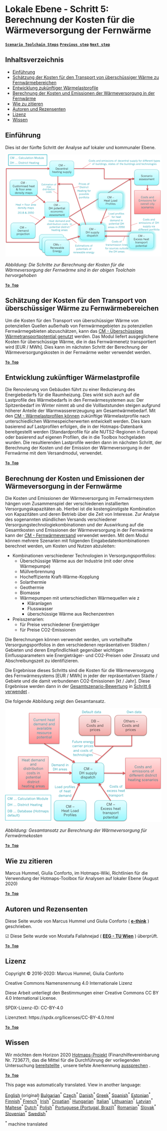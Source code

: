 <h1><a class="anchor" id="local-level---step-5--calculation-of-costs-of-heat-supply-to-district-heating" href="#local-level---step-5--calculation-of-costs-of-heat-supply-to-district-heating"><i class="fa fa-link"></i></a>Lokale Ebene - Schritt 5: Berechnung der Kosten für die Wärmeversorgung der Fernwärme</h1><p> <a href="guide-local-and-municipal-levels#the-hotmaps-scenario-toolchain-different-steps"><strong><code>Scenario Toolchain Steps</code></strong></a> <a href="step-4-calculation-of-district-heating-distribution-costs"><strong><code>Previous step</code></strong></a> <a href="step-6-assessment-of-scenarios-for-entire-heat-demand-and-supply-for-the-selected-area"><strong><code>Next step</code></strong></a></p><h2><a class="anchor" id="table-of-contents" href="#table-of-contents"><i class="fa fa-link"></i></a> Inhaltsverzeichnis</h2><ul><li> <a href="#introduction">Einführung</a></li><li> <a href="#estimation-of-costs-for-the-transport-of-excess-heat-to-district-heating-areas">Schätzung der Kosten für den Transport von überschüssiger Wärme zu Fernwärmebereichen</a></li><li> <a href="#development-of-future-heat-load-profiles">Entwicklung zukünftiger Wärmelastprofile</a></li><li> <a href="#calculation-of-costs-and-emissions-of-heat-supply-in-district-heating">Berechnung der Kosten und Emissionen der Wärmeversorgung in der Fernwärme</a></li><li> <a href="#how-to-cite">Wie zu zitieren</a></li><li> <a href="#authors-and-reviewers">Autoren und Rezensenten</a></li><li> <a href="#license">Lizenz</a></li><li> <a href="#acknowledgement">Wissen</a></li></ul><h2><a class="anchor" id="introduction" href="#introduction"><i class="fa fa-link"></i></a> Einführung</h2><p> Dies ist der fünfte Schritt der Analyse auf lokaler und kommunaler Ebene.</p><img src="/en/Step-5-Calculation-of-costs-of-heat-supply-to-district-heating/Hotmaps_Local_Toolchain_Step_5final.png"/><p> <em>Abbildung: Die Schritte zur Berechnung der Kosten für die Wärmeversorgung der Fernwärme sind in der obigen Toolchain hervorgehoben</em></p><p><ins> <code><strong><a href="#table-of-contents">To Top</a></strong></code></ins></p><h2><a class="anchor" id="estimation-of-costs-for-the-transport-of-excess-heat-to-district-heating-areas" href="#estimation-of-costs-for-the-transport-of-excess-heat-to-district-heating-areas"><i class="fa fa-link"></i></a> Schätzung der Kosten für den Transport von überschüssiger Wärme zu Fernwärmebereichen</h2><p> Um die Kosten für den Transport von überschüssiger Wärme von potenziellen Quellen außerhalb von Fernwärmegebieten zu potenziellen Fernwärmegebieten abzuschätzen, kann das <a href="https://wiki.hotmaps.eu/en/CM-Excess-heat-transport-potential">CM - Überschüssiges Wärmetransportpotential genutzt</a> werden. Das Modul liefert ausgeglichene Kosten für überschüssige Wärme, die in das Fernwärmenetz transportiert wird [EUR / MWh]. Dies kann im nächsten Schritt der Berechnung der Wärmeversorgungskosten in der Fernwärme weiter verwendet werden.</p><p><ins> <code><strong><a href="#table-of-contents">To Top</a></strong></code></ins></p><h2><a class="anchor" id="development-of-future-heat-load-profiles" href="#development-of-future-heat-load-profiles"><i class="fa fa-link"></i></a> Entwicklung zukünftiger Wärmelastprofile</h2><p> Die Renovierung von Gebäuden führt zu einer Reduzierung des Energiebedarfs für die Raumheizung. Dies wirkt sich auch auf die Lastprofile des Wärmebedarfs in den Fernwärmesystemen aus: Der Spitzenbedarf im Winter nimmt ab und die Volllaststunden steigen aufgrund höherer Anteile der Warmwassererzeugung am Gesamtwärmebedarf. Mit den <a href="https://wiki.hotmaps.eu/en/CM-Heat-load-profiles">CM - Wärmelastprofilen können</a> zukünftige Wärmelastprofile nach unterschiedlichen Wärmespeicherwerten entwickelt werden. Dies kann basierend auf Lastprofilen erfolgen, die in der Hotmaps-Datenbank bereitgestellt werden (Standardprofile für alle NUTS2-Regionen in Europa) oder basierend auf eigenen Profilen, die in die Toolbox hochgeladen wurden. Die resultierenden Lastprofile werden dann im nächsten Schritt, der Berechnung der Kosten und der Emission der Wärmeversorgung in der Fernwärme mit dem Versandmodul, verwendet.</p><p><ins> <code><strong><a href="#table-of-contents">To Top</a></strong></code></ins></p><h2><a class="anchor" id="calculation-of-costs-and-emissions-of-heat-supply-in-district-heating" href="#calculation-of-costs-and-emissions-of-heat-supply-in-district-heating"><i class="fa fa-link"></i></a> Berechnung der Kosten und Emissionen der Wärmeversorgung in der Fernwärme</h2><p> Die Kosten und Emissionen der Wärmeversorgung im Fernwärmesystem hängen vom Zusammenspiel der verschiedenen installierten Versorgungskapazitäten ab. Hierbei ist die kostengünstigste Kombination von Kapazitäten und deren Betrieb über die Zeit von Interesse. Zur Analyse des sogenannten stündlichen Versands verschiedener Versorgungstechnologiekombinationen und der Auswirkung auf die Gesamtkosten und Emissionen der Wärmeversorgung in der Fernwärme kann der <a href="https://wiki.hotmaps.eu/en/CM-District-heating-supply-dispatch">CM - Fernwärmeversand</a> verwendet werden. Mit dem Modul können mehrere Szenarien mit folgenden Eingabedatenkombinationen berechnet werden, um Kosten und Nutzen abzuleiten:</p><ul><li> Kombinationen verschiedener Technologien in Versorgungsportfolios:<ul><li> Überschüssige Wärme aus der Industrie (mit oder ohne Wärmepumpe)</li><li> Müllverbrennung</li><li> Hocheffiziente Kraft-Wärme-Kopplung</li><li> Solarthermie</li><li> Geothermie</li><li> Biomasse</li><li> Wärmepumpen mit unterschiedlichen Wärmequellen wie z<ul><li> Kläranlagen</li><li> Flusswasser</li><li> überschüssige Wärme aus Rechenzentren</li></ul></li></ul></li><li> Preisszenarien:<ul><li> für Preise verschiedener Energieträger</li><li> für Preise CO2-Emissionen</li></ul></li></ul><p> Die Berechnungen können verwendet werden, um vorteilhafte Versorgungsportfolios in den verschiedenen repräsentativen Städten / Gebieten und deren Empfindlichkeit gegenüber wichtigen Einflussparametern wie Energieträger- und CO2-Preisen oder Zinssatz und Abschreibungszeit zu identifizieren.</p><p> Die Ergebnisse dieses Schritts sind die Kosten für die Wärmeversorgung des Fernwärmesystems [EUR / MWh] in jeder der repräsentativen Städte / Gebiete und die damit verbundenen CO2-Emissionen [kt / Jahr]. Diese Ergebnisse werden dann in der <a href="https://wiki.hotmaps.eu/en/CM-Scenario-assessment">Gesamtszenario-Bewertung</a> in <a href="https://wiki.hotmaps.eu/en/Step-6-Assessment-of-scenarios-for-entire-heat-demand-and-supply-for-the-selected-area">Schritt 6 verwendet</a> .</p><p> Die folgende Abbildung zeigt den Gesamtansatz.</p><img src="/en/Step-5-Calculation-of-costs-of-heat-supply-to-district-heating/Wiki-local-detailed-Step-5final.png"/><p> <em>Abbildung: Gesamtansatz zur Berechnung der Wärmeversorgung für Fernwärmekosten</em></p><p><ins> <code><strong><a href="#table-of-contents">To Top</a></strong></code></ins></p><h2><a class="anchor" id="how-to-cite" href="#how-to-cite"><i class="fa fa-link"></i></a> Wie zu zitieren</h2><p> Marcus Hummel, Giulia Conforto, im Hotmaps-Wiki, Richtlinien für die Verwendung der Hotmaps-Toolbox für Analysen auf lokaler Ebene (August 2020)</p><p><ins> <code><strong><a href="#table-of-contents">To Top</a></strong></code></ins></p><h2><a class="anchor" id="authors-and-reviewers" href="#authors-and-reviewers"><i class="fa fa-link"></i></a> Autoren und Rezensenten</h2><p> Diese Seite wurde von Marcus Hummel und Giulia Conforto ( <strong><a href="https://e-think.ac.at">e-think</a></strong> ) geschrieben.</p><p> ☑ Diese Seite wurde von Mostafa Fallahnejad ( <strong><a href="https://eeg.tuwien.ac.at/">EEG - TU Wien</a></strong> ) überprüft.</p><p> <a href="#table-of-contents"><strong><code>To Top</code></strong></a></p><h2><a class="anchor" id="license" href="#license"><i class="fa fa-link"></i></a> Lizenz</h2><p> Copyright © 2016-2020: Marcus Hummel, Giulia Conforto</p><p> Creative Commons Namensnennung 4.0 Internationale Lizenz</p><p> Diese Arbeit unterliegt den Bestimmungen einer Creative Commons CC BY 4.0 International License.</p><p> SPDX-Lizenz-ID: CC-BY-4.0</p><p> Lizenztext: https://spdx.org/licenses/CC-BY-4.0.html</p><p> <a href="#table-of-contents"><strong><code>To Top</code></strong></a></p><h2><a class="anchor" id="acknowledgement" href="#acknowledgement"><i class="fa fa-link"></i></a> Wissen</h2><p> Wir möchten dem Horizon 2020 <a href="https://www.hotmaps-project.eu">Hotmaps-Projekt</a> (Finanzhilfevereinbarung Nr. 723677), das die Mittel für die Durchführung der vorliegenden Untersuchung <a href="https://www.hotmaps-project.eu">bereitstellte</a> , unsere tiefste Anerkennung <a href="https://www.hotmaps-project.eu">aussprechen</a> .</p><p><ins> <code><strong><a href="#table-of-contents">To Top</a></strong></code></ins></p>

























<!--- THIS IS A SUPER UNIQUE IDENTIFIER -->

This page was automatically translated. View in another language:

[English](../en/Step-5-Calculation-of-costs-of-heat-supply-to-district-heating) (original) [Bulgarian](../bg/Step-5-Calculation-of-costs-of-heat-supply-to-district-heating)<sup>\*</sup> [Czech](../cs/Step-5-Calculation-of-costs-of-heat-supply-to-district-heating)<sup>\*</sup> [Danish](../da/Step-5-Calculation-of-costs-of-heat-supply-to-district-heating)<sup>\*</sup>  [Greek](../el/Step-5-Calculation-of-costs-of-heat-supply-to-district-heating)<sup>\*</sup> [Spanish](../es/Step-5-Calculation-of-costs-of-heat-supply-to-district-heating)<sup>\*</sup> [Estonian](../et/Step-5-Calculation-of-costs-of-heat-supply-to-district-heating)<sup>\*</sup> [Finnish](../fi/Step-5-Calculation-of-costs-of-heat-supply-to-district-heating)<sup>\*</sup> [French](../fr/Step-5-Calculation-of-costs-of-heat-supply-to-district-heating)<sup>\*</sup> [Irish](../ga/Step-5-Calculation-of-costs-of-heat-supply-to-district-heating)<sup>\*</sup> [Croatian](../hr/Step-5-Calculation-of-costs-of-heat-supply-to-district-heating)<sup>\*</sup> [Hungarian](../hu/Step-5-Calculation-of-costs-of-heat-supply-to-district-heating)<sup>\*</sup> [Italian](../it/Step-5-Calculation-of-costs-of-heat-supply-to-district-heating)<sup>\*</sup> [Lithuanian](../lt/Step-5-Calculation-of-costs-of-heat-supply-to-district-heating)<sup>\*</sup> [Latvian](../lv/Step-5-Calculation-of-costs-of-heat-supply-to-district-heating)<sup>\*</sup> [Maltese](../mt/Step-5-Calculation-of-costs-of-heat-supply-to-district-heating)<sup>\*</sup> [Dutch](../nl/Step-5-Calculation-of-costs-of-heat-supply-to-district-heating)<sup>\*</sup> [Polish](../pl/Step-5-Calculation-of-costs-of-heat-supply-to-district-heating)<sup>\*</sup> [Portuguese (Portugal, Brazil)](../pt/Step-5-Calculation-of-costs-of-heat-supply-to-district-heating)<sup>\*</sup> [Romanian](../ro/Step-5-Calculation-of-costs-of-heat-supply-to-district-heating)<sup>\*</sup> [Slovak](../sk/Step-5-Calculation-of-costs-of-heat-supply-to-district-heating)<sup>\*</sup> [Slovenian](../sl/Step-5-Calculation-of-costs-of-heat-supply-to-district-heating)<sup>\*</sup> [Swedish](../sv/Step-5-Calculation-of-costs-of-heat-supply-to-district-heating)<sup>\*</sup> 

<sup>\*</sup> machine translated
